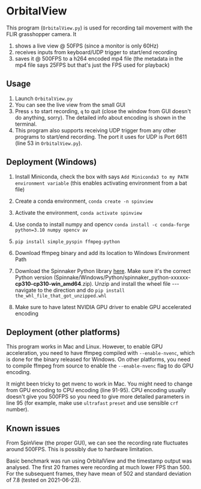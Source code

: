 # OrbitalView

This program (`OrbitalView.py`) is used for recording tail movement with the FLIR grasshopper camera.
It

1. shows a live view @ 50FPS (since a monitor is only 60Hz)
2. receives inputs from keyboard/UDP trigger to start/end recording
3. saves it @ 500FPS to a h264 encoded mp4 file (the metadata in the mp4 file says 25FPS but that's just the FPS used for playback)


## Usage

1. Launch `OrbitalView.py`
2. You can see the live view from the small GUI
3. Press `s` to start recording, `q` to quit (close the window from GUI doesn't do anything, sorry). The detailed info about encoding is shown in the terminal.
4. This program also supports receiving UDP trigger from any other programs to start/end recording. The port it uses for UDP is Port 6611 (line 53 in `OrbitalView.py`).

## Deployment (Windows)
1. Install Miniconda, check the box with says `Add Miniconda3 to my PATH environment variable` (this enables activating environment from a bat file)
2. Create a conda environment, `conda create -n spinview`
3. Activate the environment, `conda activate spinview`
4. Use conda to install numpy and opencv
`conda install -c conda-forge python=3.10 numpy opencv av`

5. `pip install simple_pyspin ffmpeg-python`
6. Download ffmpeg binary and add its location to Windows Environment Path
7. Download the Spinnaker Python library [here](https://www.flir.com/support-center/iis/machine-vision/downloads/spinnaker-sdk-download/spinnaker-sdk--download-files/).
Make sure it's the correct Python version (Spinnake/Windows/Python/spinnaker_python-xxxxxx-**cp310-cp310-win_amd64**.zip).
Unzip and install the wheel file --- navigate to the direction and do `pip install the_whl_file_that_got_unzipped.whl`
8. Make sure to have latest NVIDIA GPU driver to enable GPU accelerated encoding


## Deployment (other platforms)
This program works in Mac and Linux. However, to enable GPU acceleration, you need to have ffmpeg compiled with `--enable-nvenc`, which is done for the binary released for Windows.
On other platforms, you need to compile ffmpeg from source to enable the `--enable-nvenc` flag to do GPU encoding.

It might been tricky to get nvenc to work in Mac. You might need to change from GPU encoding to CPU encoding (line 91-95).
CPU encoding usually doesn't give you 500FPS so you need to give more detailed parameters in line 95 (for example, make use `ultrafast` `preset` and use sensible `crf` number).

## Known issues
From SpinView (the proper GUI), we can see the recording rate fluctuates around 500FPS.
This is possibly due to hardware limitation.

Basic benchmark was run using OrbitalView and the timestamp output was analysed.
The first 20 frames were recording at much lower FPS than 500.
For the subsequent frames, they have mean of 502 and standard deviation of 7.8 (tested on 2021-06-23).
